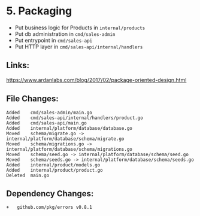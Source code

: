 # 5. Packaging

- Put business logic for Products in `internal/products`
- Put db administration in `cmd/sales-admin`
- Put entrypoint in `cmd/sales-api`
- Put HTTP layer in `cmd/sales-api/internal/handlers`

## Links:

https://www.ardanlabs.com/blog/2017/02/package-oriented-design.html

## File Changes:

```
Added    cmd/sales-admin/main.go
Added    cmd/sales-api/internal/handlers/product.go
Added    cmd/sales-api/main.go
Added    internal/platform/database/database.go
Moved    schema/migrate.go -> internal/platform/database/schema/migrate.go
Moved    schema/migrations.go -> internal/platform/database/schema/migrations.go
Moved    schema/seed.go -> internal/platform/database/schema/seed.go
Moved    schema/seeds.go -> internal/platform/database/schema/seeds.go
Added    internal/product/models.go
Added    internal/product/product.go
Deleted  main.go
```

## Dependency Changes:

```
+ 	github.com/pkg/errors v0.8.1
```